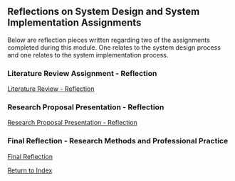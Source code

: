 ## Reflections on System Design and System Implementation Assignments

Below are reflection pieces written regarding two of the assignments completed during this module. One relates to the system design process and one relates to the system implementation process.

### Literature Review Assignment - Reflection

[Literature Review - Reflection](/PDF/reflection_lit_review.pdf) 


### Research Proposal Presentation - Reflection

[Research Proposal Presentation - Reflection](/PDF/reflection_research_prop.pdf) 


### Final Reflection - Research Methods and Professional Practice

[Final Reflection](/PDF/final_reflection.pdf) 


[Return to Index](/index.md)

